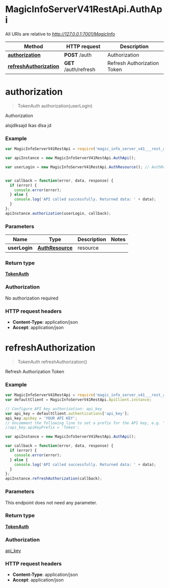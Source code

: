 # MagicInfoServerV41RestApi.AuthApi

All URIs are relative to *http://127.0.0.1:7001/MagicInfo*

Method | HTTP request | Description
------------- | ------------- | -------------
[**authorization**](AuthApi.md#authorization) | **POST** /auth | Authorization
[**refreshAuthorization**](AuthApi.md#refreshAuthorization) | **GET** /auth/refresh | Refresh Authorization Token


<a name="authorization"></a>
# **authorization**
> TokenAuth authorization(userLogin)

Authorization

alsjdlksajd lkas dlsa jd

### Example
```javascript
var MagicInfoServerV41RestApi = require('magic_info_server_v41___rest_api');

var apiInstance = new MagicInfoServerV41RestApi.AuthApi();

var userLogin = new MagicInfoServerV41RestApi.AuthResource(); // AuthResource | resource


var callback = function(error, data, response) {
  if (error) {
    console.error(error);
  } else {
    console.log('API called successfully. Returned data: ' + data);
  }
};
apiInstance.authorization(userLogin, callback);
```

### Parameters

Name | Type | Description  | Notes
------------- | ------------- | ------------- | -------------
 **userLogin** | [**AuthResource**](AuthResource.md)| resource | 

### Return type

[**TokenAuth**](TokenAuth.md)

### Authorization

No authorization required

### HTTP request headers

 - **Content-Type**: application/json
 - **Accept**: application/json

<a name="refreshAuthorization"></a>
# **refreshAuthorization**
> TokenAuth refreshAuthorization()

Refresh Authorization Token

### Example
```javascript
var MagicInfoServerV41RestApi = require('magic_info_server_v41___rest_api');
var defaultClient = MagicInfoServerV41RestApi.ApiClient.instance;

// Configure API key authorization: api_key
var api_key = defaultClient.authentications['api_key'];
api_key.apiKey = 'YOUR API KEY';
// Uncomment the following line to set a prefix for the API key, e.g. "Token" (defaults to null)
//api_key.apiKeyPrefix = 'Token';

var apiInstance = new MagicInfoServerV41RestApi.AuthApi();

var callback = function(error, data, response) {
  if (error) {
    console.error(error);
  } else {
    console.log('API called successfully. Returned data: ' + data);
  }
};
apiInstance.refreshAuthorization(callback);
```

### Parameters
This endpoint does not need any parameter.

### Return type

[**TokenAuth**](TokenAuth.md)

### Authorization

[api_key](../README.md#api_key)

### HTTP request headers

 - **Content-Type**: application/json
 - **Accept**: application/json

